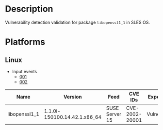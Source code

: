 # Description

Vulnerability detection validation for package `libopenssl1_1` in SLES OS.

# Platforms

## Linux

- Input events
    - [001](input_001.json)
    - [002](input_002.json)


| Name           | Version                           | Feed           | CVE IDs         | Expected    |
|----------------|-----------------------------------|----------------|-----------------|-------------|
| libopenssl1_1  | 1.1.0i-150100.14.42.1.x86_64      | SUSE Server 15 | CVE-2002-20001  | Vulnerable  |
